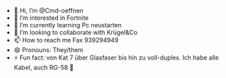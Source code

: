 - 👋 Hi, I’m @Cmd-oeffnen
- 👀 I’m interested in Fortnite
- 🌱 I’m currently learning Pc neustarten
- 💞️ I’m looking to collaborate with Krügel&Co
- 📫 How to reach me Fax 939294949
- 😄 Pronouns: They/them
- ⚡ Fun fact: von Kat 7 über Glasfaser bis hin zu voll-duplex. Ich habe alle Kabel, auch RG-58 🤗

<!---
Cmd-oeffnen/Cmd-oeffnen is a ✨ special ✨ repository because its `README.md` (this file) appears on your GitHub profile.
You can click the Preview link to take a look at your changes.
--->
